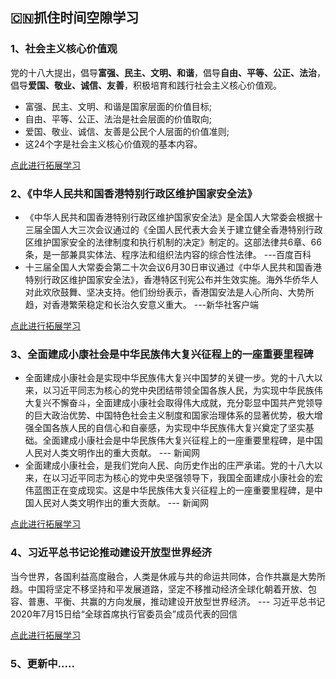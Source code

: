 ## 🇨🇳抓住时间空隙学习
### 1、社会主义核心价值观
党的十八大提出，倡导**富强、民主、文明、和谐**，倡导**自由、平等、公正、法治**，倡导**爱国、敬业、诚信、友善**，积极培育和践行社会主义核心价值观。
- 富强、民主、文明、和谐是国家层面的价值目标;
- 自由、平等、公正、法治是社会层面的价值取向;
- 爱国、敬业、诚信、友善是公民个人层面的价值准则;
- 这24个字是社会主义核心价值观的基本内容。

[点此进行拓展学习](https://baike.baidu.com/item/%E7%A4%BE%E4%BC%9A%E4%B8%BB%E4%B9%89%E6%A0%B8%E5%BF%83%E4%BB%B7%E5%80%BC%E8%A7%82/3271832)

### 2、《中华人民共和国香港特别行政区维护国家安全法》
- 《中华人民共和国香港特别行政区维护国家安全法》是全国人大常委会根据十三届全国人大三次会议通过的《全国人民代表大会关于建立健全香港特别行政区维护国家安全的法律制度和执行机制的决定》制定的。这部法律共6章、66条，是一部兼具实体法、程序法和组织法内容的综合性法律。  ---百度百科
- 十三届全国人大常委会第二十次会议6月30日审议通过《中华人民共和国香港特别行政区维护国家安全法》，香港特区刊宪公布并生效实施。海外华侨华人对此欢欣鼓舞、坚决支持。他们纷纷表示，香港国安法是人心所向、大势所趋，对香港繁荣稳定和长治久安意义重大。  ---新华社客户端

[点此进行拓展学习](https://baike.baidu.com/item/%E4%B8%AD%E5%8D%8E%E4%BA%BA%E6%B0%91%E5%85%B1%E5%92%8C%E5%9B%BD%E9%A6%99%E6%B8%AF%E7%89%B9%E5%88%AB%E8%A1%8C%E6%94%BF%E5%8C%BA%E7%BB%B4%E6%8A%A4%E5%9B%BD%E5%AE%B6%E5%AE%89%E5%85%A8%E6%B3%95/50819349?fromtitle=%E9%A6%99%E6%B8%AF%E5%9B%BD%E5%AE%89%E6%B3%95&fromid=50975186&fr=aladdin)

### 3、全面建成小康社会是中华民族伟大复兴征程上的一座重要里程碑
- 全面建成小康社会是实现中华民族伟大复兴中国梦的关键一步。党的十八大以来，以习近平同志为核心的党中央团结带领全国各族人民，为实现中华民族伟大复兴不懈奋斗，全面建成小康社会取得伟大成就，充分彰显中国共产党领导的巨大政治优势、中国特色社会主义制度和国家治理体系的显著优势，极大增强全国各族人民的自信心和自豪感，为实现中华民族伟大复兴奠定了坚实基础。全面建成小康社会是中华民族伟大复兴征程上的一座重要里程碑，是中国人民对人类文明作出的重大贡献。 --- 新闻网
- 全面建成小康社会，是我们党向人民、向历史作出的庄严承诺。党的十八大以来，在以习近平同志为核心的党中央坚强领导下，我国全面建成小康社会的宏伟蓝图正在变成现实。这是中华民族伟大复兴征程上的一座重要里程碑，是中国人民对人类文明作出的重大贡献。 --- 新闻网

[点此进行拓展学习](http://theory.people.com.cn/n1/2020/0715/c40531-31783692.html)

### 4、习近平总书记论推动建设开放型世界经济
当今世界，各国利益高度融合，人类是休戚与共的命运共同体，合作共赢是大势所趋。中国将坚定不移坚持和平发展道路，坚定不移推动经济全球化朝着开放、包容、普惠、平衡、共赢的方向发展，推动建设开放型世界经济。  --- 习近平总书记2020年7月15日给“全球首席执行官委员会”成员代表的回信

[点此进行拓展学习](https://article.xuexi.cn/articles/index.html?art_id=13914009503415193753&source=share&study_style_id=feeds_default&item_id=13914009503415193753)

### 5、更新中.....
